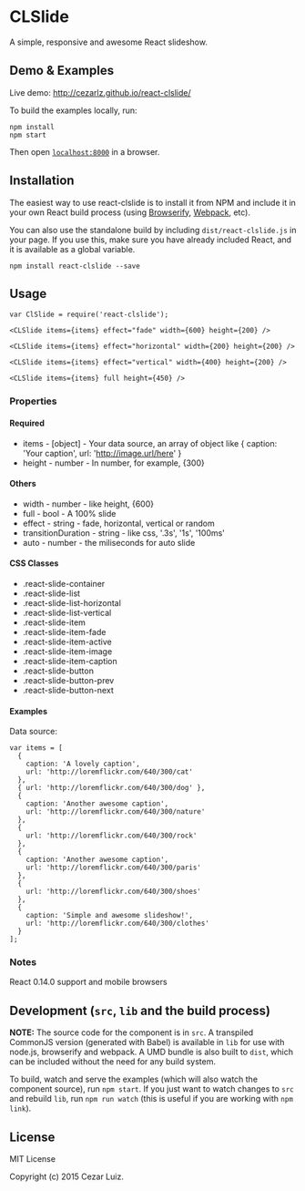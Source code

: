 # CLSlide

A simple, responsive and awesome React slideshow.


## Demo & Examples

Live demo: http://cezarlz.github.io/react-clslide/

To build the examples locally, run:

```
npm install
npm start
```

Then open [`localhost:8000`](http://localhost:8000) in a browser.


## Installation

The easiest way to use react-clslide is to install it from NPM and include it in your own React build process (using [Browserify](http://browserify.org), [Webpack](http://webpack.github.io/), etc).

You can also use the standalone build by including `dist/react-clslide.js` in your page. If you use this, make sure you have already included React, and it is available as a global variable.

```
npm install react-clslide --save
```


## Usage

```
var ClSlide = require('react-clslide');

<CLSlide items={items} effect="fade" width={600} height={200} />

<CLSlide items={items} effect="horizontal" width={200} height={200} />

<CLSlide items={items} effect="vertical" width={400} height={200} />

<CLSlide items={items} full height={450} />
```

### Properties

#### Required

* items - [object] - Your data source, an array of object like { caption: 'Your caption', url: 'http://image.url/here' }
* height - number - In number, for example, {300}

#### Others

* width - number - like height, {600}
* full - bool - A 100% slide
* effect - string - fade, horizontal, vertical or random
* transitionDuration - string - like css, '.3s', '1s', '100ms'
* auto - number - the miliseconds for auto slide

#### CSS Classes
* .react-slide-container
* .react-slide-list
* .react-slide-list-horizontal
* .react-slide-list-vertical
* .react-slide-item
* .react-slide-item-fade
* .react-slide-item-active
* .react-slide-item-image
* .react-slide-item-caption
* .react-slide-button
* .react-slide-button-prev
* .react-slide-button-next

#### Examples

Data source:
```
var items = [
  {
    caption: 'A lovely caption',
    url: 'http://loremflickr.com/640/300/cat'
  },
  { url: 'http://loremflickr.com/640/300/dog' },
  {
    caption: 'Another awesome caption',
    url: 'http://loremflickr.com/640/300/nature'
  },
  {
    url: 'http://loremflickr.com/640/300/rock'
  },
  {
    caption: 'Another awesome caption',
    url: 'http://loremflickr.com/640/300/paris'
  },
  {
    url: 'http://loremflickr.com/640/300/shoes'
  },
  {
    caption: 'Simple and awesome slideshow!',
    url: 'http://loremflickr.com/640/300/clothes'
  }
];
```


### Notes

React 0.14.0 support and mobile browsers


## Development (`src`, `lib` and the build process)

**NOTE:** The source code for the component is in `src`. A transpiled CommonJS version (generated with Babel) is available in `lib` for use with node.js, browserify and webpack. A UMD bundle is also built to `dist`, which can be included without the need for any build system.

To build, watch and serve the examples (which will also watch the component source), run `npm start`. If you just want to watch changes to `src` and rebuild `lib`, run `npm run watch` (this is useful if you are working with `npm link`).

## License

MIT License

Copyright (c) 2015 Cezar Luiz.

